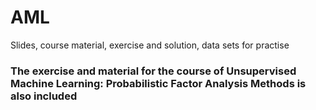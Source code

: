 # AML
Slides, course material, exercise and solution, data sets for practise

### The exercise and material for the course of Unsupervised Machine Learning: Probabilistic Factor Analysis Methods is also included

